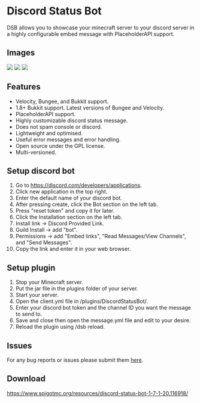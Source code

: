 # Discord Status Bot
DSB allows you to showcase your minecraft server to your discord server in a highly configurable embed message with PlaceholderAPI support.

## Images
![](https://i.ibb.co/jT3xtrv/Screenshot-2024-06-05-194137.png)
![](https://i.ibb.co/5rGR06p/Screenshot-2024-06-05-194712.png)
![](https://i.ibb.co/LY86YyJ/2024-06-05-19-38-26.png)

## Features
* Velocity, Bungee, and Bukkit support.
* 1.8+ Bukkit support. Latest versions of Bungee and Velocity.
* PlaceholderAPI support.
* Highly customizable discord status message.
* Does not spam console or discord.
* Lightweight and optimised.
* Useful error messages and error handling.
* Open source under the GPL license.
* Multi-versioned.

## Setup discord bot
1. Go to https://discord.com/developers/applications.
2. Click new application in the top right.
3. Enter the default name of your discord bot.
4. After pressing create, click the Bot section on the left tab.
5. Press "reset token" and copy it for later.
6. Click the Installation section on the left tab.
7. Install link -> Discord Provided Link.
8. Guild Install -> add "bot".
9. Permissions -> add "Embed links", "Read Messages/View Channels", and "Send Messages".
10. Copy the link and enter it in your web browser.

## Setup plugin
1. Stop your Minecraft server.
2. Put the jar file in the plugins folder of your server.
3. Start your server.
4. Open the client.yml file in /plugins/DiscordStatusBot/.
5. Enter your discord bot token and the channel ID you want the message to send to.
6. Save and close then open the message.yml file and edit to your desire.
7. Reload the plugin using /dsb reload.

## Issues
For any bug reports or issues please submit them [here](https://github.com/AidenCooper/DiscordStatusBot/issues).

## Download
https://www.spigotmc.org/resources/discord-status-bot-1-7-1-20.116918/
